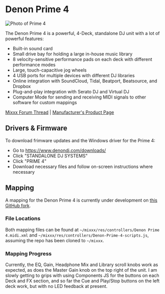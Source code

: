 # Denon Prime 4

![Photo of Prime 4](https://d1jtxvnvoxswj8.cloudfront.net/wysiwyg/denondj/catalog/prime-4/DenonDJ-img-Prime4TopIntro.jpg)

The Denon Prime 4 is a powerful, 4-Deck, standalone DJ unit with a lot of powerful features:
* Built-in sound card
* Small drive bay for holding a large in-house music library
* 8 velocity-sensitive performance pads on each deck with different performance modes
* Large, touch-capacitive jog wheels
* 4 USB ports for multiple devices with different DJ libraries
* Online integration with SoundCloud, Tidal, Beatport, Beatsource, and Dropbox
* Plug-and-play integration with Serato DJ and Virtual DJ
* Computer Mode for sending and receiving MIDI signals to other software for custom mappings

[Mixxx Forum Thread](https://mixxx.discourse.group/t/denon-prime-4-mapping/22404/2) | [Manufacturer's Product Page](https://www.denondj.com/prime-4-prime4xus)

## Drivers & Firmware

To download frimware updates and the Windows driver for the Prime 4:
* Go to <https://www.denondj.com/downloads/>
* Click "STANDALONE DJ SYSTEMS"
* Click "PRIME 4"
* Download necessary files and follow on-screen instructions where necessary

## Mapping

A mapping for the Denon Prime 4 is currently under development on [this GitHub fork](https://github.com/whanake-music/mixxx/tree/prime4_mapping).

### File Locations

Both mapping files can be found at `~/mixxx/res/controllers/Denon Prime 4.midi.xml` and `~/mixxx/res/controllers/Denon-Prime-4-scripts.js`, assuming the repo has been cloned to `~/mixxx`.

### Mapping Progress

Currently, the EQ, Gain, Headphone Mix and Library scroll knobs work as expected, as does the Master Gain knob on the top right of the unit. I am slowly getting to grips with using Components JS for the buttons on each Deck and FX section, and so far the Cue and Play/Stop buttons on the left deck work, but with no LED feedback at present.